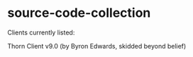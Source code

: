 # source-code-collection
Clients currently listed:

Thorn Client v9.0 (by Byron Edwards, skidded beyond belief)

